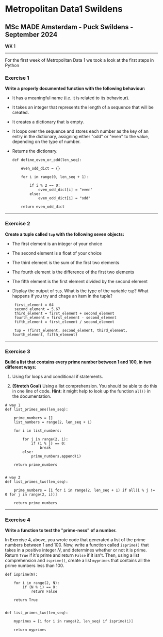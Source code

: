# Metropolitan Data1 Swildens
## MSc MADE Amsterdam - Puck Swildens - September 2024

**WK 1**

---

For the first week of Metropolitan Data 1 we took a look at the first steps in Python

### Exercise 1
**Write a properly documented function with the following behaviour:**

- It has a meaningful name (i.e. it is related to its behaviour).
- It takes an integer that represents the length of a sequence that will be created.
- It creates a dictionary that is empty.
- It loops over the sequence and stores each number as the key of an entry in the dictionary, assigning either "odd" or "even" to the value, depending on the type of number.

- Returns the dictionary.

      def define_even_or_odd(len_seq):
  
          even_odd_dict = {}
  
          for i in range(0, len_seq + 1):
      
              if i % 2 == 0:
                  even_odd_dict[i] = "even"
              else:
                  even_odd_dict[i] = "odd"
  
          return even_odd_dict
___
### Exercise 2
**Create a tuple called `tup` with the following seven objects:**

- The first element is an integer of your choice
- The second element is a float of your choice  
- The third element is the sum of the first two elements
- The fourth element is the difference of the first two elements
- The fifth element is the first element divided by the second element

- Display the output of `tup`.  What is the type of the variable `tup`? What happens if you try and chage an item in the tuple?
  
   ```
    first_element = 64
    second_element = 5.67
    third_element = first_element + second_element
    fourth_element = first_element - second_element
    fifth_element = first_element / second_element
    
    tup = (first_element, second_element, third_element, fourth_element, fifth_element)
   ``` 
___
### Exercise 3
**Build a list that contains every prime number between 1 and 100, in two different ways:**
    
1. Using for loops and conditional if statements.

2. **(Stretch Goal)** Using a list comprehension.  You should be able to do this in one line of code. **Hint:** it might help to look up the function `all()` in the documentation.

```
# way 1
def list_primes_one(len_seq):

    prime_numbers = []
    list_numbers = range(2, len_seq + 1)

    for i in list_numbers:

        for j in range(2, i):
            if (i % j) == 0:
                break
        else:
            prime_numbers.append(i)
        
    return prime_numbers
    

# way 2
def list_primes_two(len_seq):

    prime_numbers = [i for i in range(2, len_seq + 1) if all(i % j != 0 for j in range(2, i))]

    return prime_numbers
```
___
### Exercise 4
**Write a function to test the "prime-ness" of a number.**
    
In Exercise 4, above, you wrote code that generated a list of the prime numbers between 1 and 100. Now, write a function called `isprime()` that takes in a positive integer $N$, and determines whether or not it is prime.  Return `True` if it's prime and return `False` if it isn't. Then, using a list comprehension and `isprime()`, create a list `myprimes` that contains all the prime numbers less than 100.  

```
def isprime(N):

    for i in range(2, N):
        if (N % i) == 0:
            return False     
        
    return True
        
    
def list_primes_two(len_seq):

    myprimes = [i for i in range(2, len_seq) if isprime(i)]

    return myprimes
```

